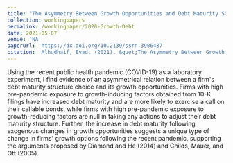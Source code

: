```yaml
---
title: "The Asymmetry Between Growth Opportunities and Debt Maturity Structure"
collection: workingpapers
permalink: /workingpaper/2020-Growth-Debt
date: 2021-05-07
venue: 'NA'
paperurl: 'https://dx.doi.org/10.2139/ssrn.3906487'
citation: 'Alhudhaif, Eyad. (2021). &quot;The Asymmetry Between Growth Opportunities and Debt Maturity Structure.&quot; <i>Working Paper</i>'
---
```

Using the recent public health pandemic (COVID-19) as a laboratory experiment, I find evidence of an asymmetrical relation between a firm's debt maturity structure choice and its growth opportunities. Firms with high pre-pandemic exposure to growth-inducing factors obtained from 10-K filings have increased debt maturity and are more likely to exercise a call on their callable bonds, while firms with high pre-pandemic exposure to growth-reducing factors are null in taking any actions to adjust their debt maturity structure. Further, the increase in debt maturity following exogenous changes in growth opportunities suggests a unique type of change in firms' growth options following the recent pandemic, supporting the arguments proposed by Diamond and He (2014) and Childs, Mauer, and Ott (2005).

